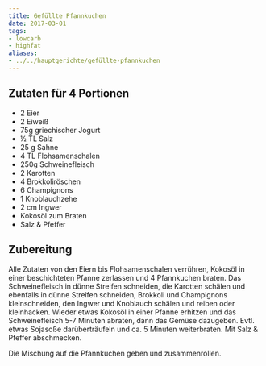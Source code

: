 ```yaml
---
title: Gefüllte Pfannkuchen
date: 2017-03-01
tags:
- lowcarb
- highfat
aliases:
- ../../hauptgerichte/gefüllte-pfannkuchen
---
```


## Zutaten für 4 Portionen
- 2     Eier
- 2     Eiweiß
- 75g   griechischer Jogurt
- ½ TL  Salz
- 25 g  Sahne
- 4 TL  Flohsamenschalen
- 250g  Schweinefleisch
- 2     Karotten
- 4     Brokkoliröschen
- 6     Champignons
- 1     Knoblauchzehe
- 2 cm  Ingwer
- Kokosöl zum Braten
- Salz & Pfeffer

## Zubereitung

Alle Zutaten von den Eiern bis Flohsamenschalen verrühren, Kokosöl in einer beschichteten Pfanne zerlassen und 4 Pfannkuchen braten.
Das Schweinefleisch in dünne Streifen schneiden, die Karotten schälen und ebenfalls in dünne Streifen schneiden, Brokkoli und Champignons kleinschneiden, den Ingwer und Knoblauch schälen und reiben oder kleinhacken.
Wieder etwas Kokosöl in einer Pfanne erhitzen und das Schweinefleisch 5-7 Minuten abraten, dann das Gemüse dazugeben. Evtl. etwas Sojasoße darüberträufeln und ca. 5 Minuten weiterbraten. Mit Salz & Pfeffer abschmecken.

Die Mischung auf die Pfannkuchen geben und zusammenrollen.

